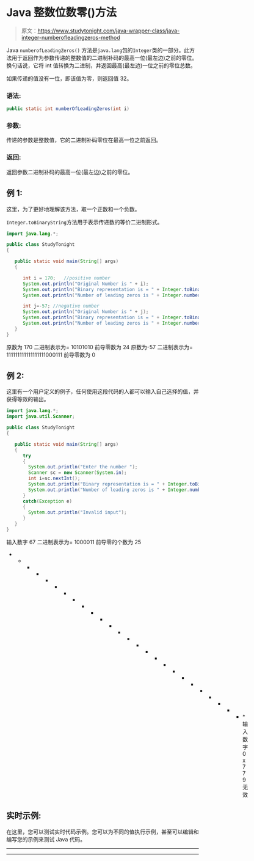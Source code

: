 # Java 整数位数零()方法

> 原文：<https://www.studytonight.com/java-wrapper-class/java-integer-numberofleadingzeros-method>

Java `numberofLeadingZeros()` 方法是`java.lang`包的`Integer`类的一部分。此方法用于返回作为参数传递的整数值的二进制补码的最高一位(最左边)之前的零位。换句话说，它将 int 值转换为二进制，并返回最高(最左边)一位之前的零位总数。

如果传递的值没有一位，即该值为零，则返回值 32。

### 语法:

```java
public static int numberOfLeadingZeros(int i)
```

### 参数:

传递的参数是整数值，它的二进制补码零位在最高一位之前返回。

### 返回:

返回参数二进制补码的最高一位(最左边)之前的零位。

## 例 1:

这里，为了更好地理解该方法，取一个正数和一个负数。

`Integer.toBinaryString`方法用于表示传递数的等价二进制形式。

```java
import java.lang.*;

public class StudyTonight
{

   public static void main(String[] args) 
   {

      int i = 170;   //positive number
      System.out.println("Original Number is " + i);
      System.out.println("Binary representation is = " + Integer.toBinaryString(i)); // converting into binary string of base 2 
      System.out.println("Number of leading zeros is " + Integer.numberOfLeadingZeros(i)); //returns the number of zero bits preceding the highest-order one bit

      int j=-57; //negative number
      System.out.println("Original Number is " + j);
      System.out.println("Binary representation is = " + Integer.toBinaryString(j)); // converting into binary string of base 2 
      System.out.println("Number of leading zeros is " + Integer.numberOfLeadingZeros(j)); //returns the number of zero bits preceding the highest-order one bit
   }
}
```

原数为 170
二进制表示为= 10101010
前导零数为 24
原数为-57
二进制表示为= 111111111111111111000111
前导零数为 0

## 例 2:

这里有一个用户定义的例子，任何使用这段代码的人都可以输入自己选择的值，并获得等效的输出。

```java
import java.lang.*;
import java.util.Scanner;

public class StudyTonight
{

   public static void main(String[] args) 
   {
      try
      {
        System.out.println("Enter the number ");
        Scanner sc = new Scanner(System.in);
        int i=sc.nextInt();
        System.out.println("Binary representation is = " + Integer.toBinaryString(i)); // converting into binary string of base 2 
        System.out.println("Number of leading zeros is " + Integer.numberOfLeadingZeros(i)); //returns the number of zero bits preceding the highest-order one bit
      }
      catch(Exception e)
      {
        System.out.println("Invalid input");
      }
   }
}
```

输入数字
67
二进制表示为= 1000011
前导零的个数为 25
* * * * * * * * * * * * * * * * * * * * * * * * * * *输入数字
0x779
无效

## 实时示例:

在这里，您可以测试实时代码示例。您可以为不同的值执行示例，甚至可以编辑和编写您的示例来测试 Java 代码。

* * *

* * *